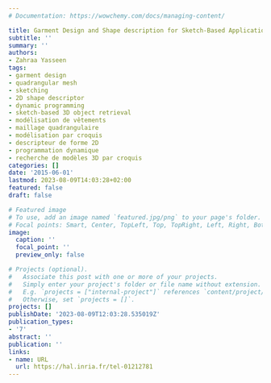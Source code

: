```yaml
---
# Documentation: https://wowchemy.com/docs/managing-content/

title: Garment Design and Shape description for Sketch-Based Applications
subtitle: ''
summary: ''
authors:
- Zahraa Yasseen
tags:
- garment design
- quadrangular mesh
- sketching
- 2D shape descriptor
- dynamic programming
- sketch-based 3D object retrieval
- modélisation de vêtements
- maillage quadrangulaire
- modélisation par croquis
- descripteur de forme 2D
- programmation dynamique
- recherche de modèles 3D par croquis
categories: []
date: '2015-06-01'
lastmod: 2023-08-09T14:03:28+02:00
featured: false
draft: false

# Featured image
# To use, add an image named `featured.jpg/png` to your page's folder.
# Focal points: Smart, Center, TopLeft, Top, TopRight, Left, Right, BottomLeft, Bottom, BottomRight.
image:
  caption: ''
  focal_point: ''
  preview_only: false

# Projects (optional).
#   Associate this post with one or more of your projects.
#   Simply enter your project's folder or file name without extension.
#   E.g. `projects = ["internal-project"]` references `content/project/deep-learning/index.md`.
#   Otherwise, set `projects = []`.
projects: []
publishDate: '2023-08-09T12:03:28.535019Z'
publication_types:
- '7'
abstract: ''
publication: ''
links:
- name: URL
  url: https://hal.inria.fr/tel-01212781
---
```

